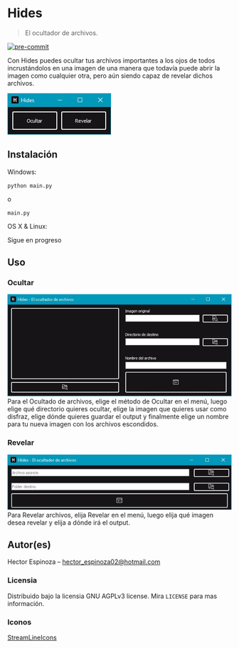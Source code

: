 # Hides
> El ocultador de archivos.

[![pre-commit](https://img.shields.io/badge/pre--commit-enabled-brightgreen?logo=pre-commit&logoColor=white)](https://github.com/pre-commit/pre-commit)

Con Hides puedes ocultar tus archivos importantes a los ojos de todos
incrustándolos en una imagen de una manera que todavía puede abrir la imagen
como cualquier otra, pero aún siendo capaz de revelar dichos archivos.

![](Images/menu.jpg)

## Instalación

Windows:

```
python main.py
```
o
```
main.py
```

OS X & Linux:

Sigue en progreso

## Uso

### Ocultar
![](Images/encrypt.jpg)
Para el Ocultado de archivos, elige el método de Ocultar en el menú, luego
elige qué directorio quieres ocultar, elige la imagen que quieres usar como disfraz,
elige dónde quieres guardar el output y finalmente elige un nombre para tu nueva imagen con
los archivos escondidos.

### Revelar
![](Images/decrypt.jpg)
Para Revelar archivos, elija Revelar en el menú, luego elija qué imagen desea revelar
y elija a dónde irá el output.

## Autor(es)

Hector Espinoza – hector_espinoza02@hotmail.com


### Licensia
Distribuido bajo la licensia GNU AGPLv3 license. Mira ``LICENSE`` para mas información.



### Iconos
[StreamLineIcons](https://app.streamlineicons.com/home)
